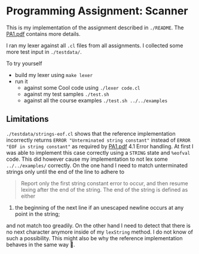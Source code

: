 # Programming Assignment: Scanner

This is my implementation of the assignment described in `./README`. The
[PA1.pdf](https://web.stanford.edu/class/cs143/handouts/PA1.pdf) contains more details.

I ran my lexer against all `.cl` files from all assignments. I collected some more test input in
`./testdata/`.

To try yourself

* build my lexer using `make lexer`
* run it
  * against some Cool code using `./lexer code.cl`
  * against my test samples `./test.sh`
  * against all the course examples `./test.sh ../../examples`

## Limitations

`./testdata/strings-eof.cl` shows that the reference implementation incorrectly returns `ERROR
"Unterminated string constant"` instead of `ERROR "EOF in string constant"` as required by
[PA1.pdf](https://web.stanford.edu/class/cs143/handouts/PA1.pdf) 4.1 Error handling. At first I was
able to implement this case correctly using a `STRING` state and `%eofval` code. This did however
cause my implementation to not lex some `../../examples/` correctly. On the one hand I need to match
unterminated strings only until the end of the line to adhere to

> Report only the first string constant error to occur, and then
resume lexing after the end of the string. The end of the string is defined as either
1. the beginning of the next line if an unescaped newline occurs at any point in the string;

and not match too greadily. On the other hand I need to detect that there is no next character
anymore inside of my `lexString` method. I do not know of such a possibility. This might also be why
the reference implementation behaves in the same way :shrug:.
